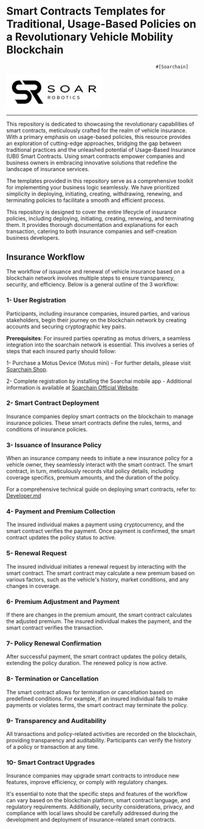 # Smart Contracts Templates for Traditional, Usage-Based Policies on a Revolutionary Vehicle Mobility Blockchain

                                                           #[Soarchain]
[<img src="https://github.com/soar-robotics/soarchain-insurance-smart-contracts/blob/main/resources/8IONDt.png?raw=true" width="250">](https://www.soarchain.com/)

-----------------------

This repository is dedicated to showcasing the revolutionary capabilities of smart contracts, meticulously crafted for the realm of vehicle insurance. With a primary emphasis on usage-based policies, this resource provides an exploration of cutting-edge approaches, bridging the gap between traditional practices and the unleashed potential of Usage-Based Insurance (UBI) Smart Contracts. Using smart contracts empower companies and business owners in embracing innovative solutions that redefine the landscape of insurance services.

The templates provided in this repository serve as a comprehensive toolkit for implementing your business logic seamlessly. We have prioritized simplicity in deploying, initiating, creating, withdrawing, renewing, and terminating policies to facilitate a smooth and efficient process.

This repository is designed to cover the entire lifecycle of insurance policies, including
 deploying, initiating, creating, renewing, and terminating them. It provides thorough documentation and explanations for each transaction, catering to both insurance companies and self-creation business developers.

## Insurance Workflow

The workflow of issuance and renewal of vehicle insurance based on a blockchain network involves multiple steps to ensure transparency, security, and efficiency. Below is a general outline of the 3 workflow:

### 1- User Registration

Participants, including insurance companies, insured parties, and various stakeholders, begin their journey on the blockchain network by creating accounts and securing cryptographic key pairs.

**Prerequisites**: For insured parties operating as motus drivers, a seamless integration into the soarchain network is essential. This involves a series of steps that each insured party should follow:

1- Purchase a Motus Device (Motus mini) - For further details, please visit [Soarchain Shop](https://shop.soarchain.com/).

2- Complete registration by installing the Soarchai mobile app - Additional information is available at [Soarchain Official Website](https://www.soarchain.com/).

### 2- Smart Contract Deployment

Insurance companies deploy smart contracts on the blockchain to manage insurance policies. These smart contracts define the rules, terms, and conditions of insurance policies.

### 3- Issuance of Insurance Policy

When an insurance company needs to initiate a new insurance policy for a vehicle owner, they seamlessly interact with the smart contract. The smart contract, in turn, meticulously records vital policy details, including coverage specifics, premium amounts, and the duration of the policy.

For a comprehensive technical guide on deploying smart contracts, refer to: [Developer.md](https://github.com/soar-robotics/soarchain-insurance-smart-contracts/blob/main/Developers.md)

### 4- Payment and Premium Collection

The insured individual makes a payment using cryptocurrency, and the smart contract verifies the payment. Once payment is confirmed, the smart contract updates the policy status to active.

### 5- Renewal Request

The insured individual initiates a renewal request by interacting with the smart contract. The smart contract may calculate a new premium based on various factors, such as the vehicle's history, market conditions, and any changes in coverage.

### 6- Premium Adjustment and Payment

If there are changes in the premium amount, the smart contract calculates the adjusted premium. The insured individual makes the payment, and the smart contract verifies the transaction.

### 7- Policy Renewal Confirmation

After successful payment, the smart contract updates the policy details, extending the policy duration. The renewed policy is now active.

### 8- Termination or Cancellation

The smart contract allows for termination or cancellation based on predefined conditions. For example, if an insured individual fails to make payments or violates terms, the smart contract may terminate the policy.

### 9- Transparency and Auditability

All transactions and policy-related activities are recorded on the blockchain, providing transparency and auditability. Participants can verify the history of a policy or transaction at any time.

### 10- Smart Contract Upgrades

Insurance companies may upgrade smart contracts to introduce new features, improve efficiency, or comply with regulatory changes.

It's essential to note that the specific steps and features of the workflow can vary based on the blockchain platform, smart contract language, and regulatory requirements. Additionally, security considerations, privacy, and compliance with local laws should be carefully addressed during the development and deployment of insurance-related smart contracts.

